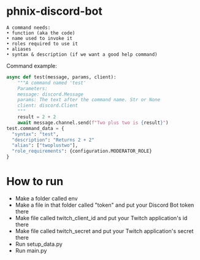 # phnix-discord-bot
```
A command needs: 
• function (aka the code)
• name used to invoke it
• roles required to use it
• aliases
• syntax & description (if we want a good help command)
````
Command example:

```py
async def test(message, params, client):
    """A command named 'test'
    Parameters:
    message: discord.Message
    params: The text after the command name. Str or None
    client: discord.Client
    """
    result = 2 + 2
    await message.channel.send(f"Two plus two is {result}")
test.command_data = {
  "syntax": "test",
  "description": "Returns 2 + 2"
  "alias": ["twoplustwo"],
  "role_requirements": {configuration.MODERATOR_ROLE}
}
```
# How to run
- Make a folder called env
- Make a file in that folder called "token" and put your Discord Bot token there
- Make file called twitch_client_id and put your Twitch application's id there
- Make file called twitch_secret and put your Twitch application's secret there
- Run setup_data.py
- Run main.py
